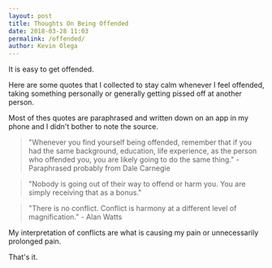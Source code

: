 ```yaml
--- 
layout: post 
title: Thoughts On Being Offended
date: 2018-03-28 11:03
permalink: /offended/ 
author: Kevin Olega 
--- 
```

It is easy to get offended.

Here are some quotes that I collected to stay calm whenever I feel offended, taking something personally or generally getting pissed off at another person.

Most of thes quotes are paraphrased and written down on an app in my phone and I didn't bother to note the source.

> "Whenever you find yourself being offended, remember that if you had the same background, education, life experience, as the person who offended you, you are likely going to do the same thing." - Paraphrased probably from Dale Carnegie

> "Nobody is going out of their way to offend or harm you. You are simply receiving that as a bonus."

> "There is no conflict. Conflict is harmony at a different level of magnification." - Alan Watts

My interpretation of conflicts are what is causing my pain or unnecessarily prolonged pain.

That's it.

